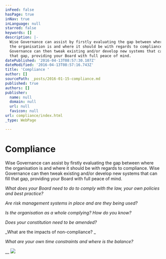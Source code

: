 ```yaml
---
inFeed: false
hasPage: true
inNav: true
inLanguage: null
starred: false
keywords: []
description: |-
  Wise Governance can assist by firstly evaluating the gap between where
  the organisation is and where it should be with regards to compliance. Wise
  Governance can then tweak existing and/or develop new systems that can fill
  that gap, providing your Board with full peace of mind.
datePublished: '2016-04-13T08:57:30.107Z'
dateModified: '2016-04-13T08:57:16.743Z'
title: 'Compliance '
author: []
sourcePath: _posts/2016-01-15-compliance.md
published: true
authors: []
publisher:
  name: null
  domain: null
  url: null
  favicon: null
url: compliance/index.html
_type: WebPage

---
```

# Compliance 

Wise Governance can assist by firstly evaluating the gap between where
the organisation is and where it should be with regards to compliance. Wise
Governance can then tweak existing and/or develop new systems that can fill
that gap, providing your Board with full peace of mind.

_What does your Board need to do to comply with the law, your own policies
and best practice?_

_Are risk management systems in place and are they being used?_

_Is the organisation as a whole complying? How do you know?_

_Does your constitution need to be amended?_

_What are the impacts of non-compliance? _

_What are your own time constraints and where is the balance?_

__
![](https://s3-us-west-2.amazonaws.com/the-grid-img/p/2ff1ff8993abf357672c0e389b8a4211e04c1a88.png)